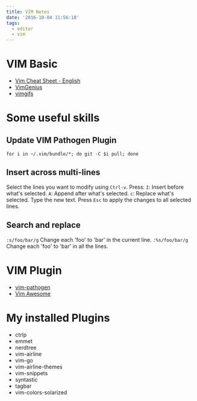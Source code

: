 ```yaml
---
title: VIM Notes
date: '2016-10-04 11:56:18'
tags:
  - editor
  - vim
---
```


# VIM Basic

- [Vim Cheat Sheet - English][@1]
- [VimGenius][@2]
- [vimgifs][@3]

# Some useful skills

## Update VIM Pathogen Plugin
`for i in ~/.vim/bundle/*; do git -C $i pull; done`

## Insert across multi-lines

Select the lines you want to modify using `Ctrl-v`. Press: `I`: Insert before what's selected. `A`: Append after what's selected. `c`: Replace what's selected. Type the new text. Press `Esc` to apply the changes to all selected lines.

## Search and replace

`:s/foo/bar/g` Change each 'foo' to 'bar' in the current line. `:%s/foo/bar/g` Change each 'foo' to 'bar' in all the lines.

# VIM Plugin

- [vim-pathogen][@4]
- [Vim Awesome][@5]

# My installed Plugins

- ctrlp
- emmet
- nerdtree
- vim-airline
- vim-go
- vim-airline-themes
- vim-snippets
- syntastic
- tagbar
- vim-colors-solarized

<!-- reference links -->

[@1]: http://vim.rtorr.com/
[@2]: http://vimgenius.com/
[@3]: https://vimgifs.com/
[@4]: https://github.com/tpope/vim-pathogen
[@5]: http://vimawesome.com/
